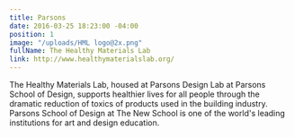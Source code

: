 ```yaml
---
title: Parsons
date: 2016-03-25 18:23:00 -04:00
position: 1
image: "/uploads/HML logo@2x.png"
fullName: The Healthy Materials Lab
link: http://www.healthymaterialslab.org/
---
```


The Healthy Materials Lab, housed at Parsons Design Lab at Parsons School of Design, supports healthier lives for all people through the dramatic reduction of toxics of products used in the building industry. Parsons School of Design at The New School is one of the world's leading institutions for art and design education.